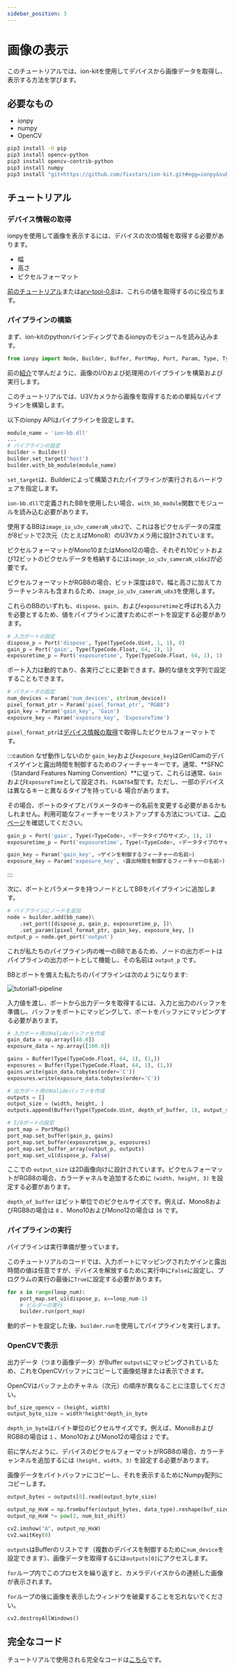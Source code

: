```yaml
---
sidebar_position: 3
---
```


# 画像の表示

このチュートリアルでは、ion-kitを使用してデバイスから画像データを取得し、表示する方法を学びます。

## 必要なもの

* ionpy
* numpy
* OpenCV

```bash
pip3 install -U pip
pip3 install opencv-python
pip3 install opencv-contrib-python
pip3 install numpy
pip3 install "git+https://github.com/fixstars/ion-kit.git#egg=ionpy&subdirectory=python"
```

## チュートリアル

### デバイス情報の取得

ionpyを使用して画像を表示するには、デバイスの次の情報を取得する必要があります。

* 幅
* 高さ
* ピクセルフォーマット

[前のチュートリアル](obtain-device-info.md)または[arv-tool-0.8](../external/aravis/arv-tools.md)は、これらの値を取得するのに役立ちます。

### パイプラインの構築

まず、ion-kitのpythonバインディングであるionpyのモジュールを読み込みます。

```python
from ionpy import Node, Builder, Buffer, PortMap, Port, Param, Type, TypeCode
```

前の[紹介](intro.mdx)で学んだように、画像のI/Oおよび処理用のパイプラインを構築および実行します。

このチュートリアルでは、U3Vカメラから画像を取得するための単純なパイプラインを構築します。

以下のionpy APIはパイプラインを設定します。

```python
module_name = 'ion-bb.dll'
...
# パイプラインの設定
builder = Builder()
builder.set_target('host')
builder.with_bb_module(module_name)
```

`set_target`は、Builderによって構築されたパイプラインが実行されるハードウェアを指定します。

`ion-bb.dll`で定義されたBBを使用したい場合、`with_bb_module`関数でモジュールを読み込む必要があります。

使用するBBは`image_io_u3v_cameraN_u8x2`で、これは各ピクセルデータの深度が8ビットで2次元（たとえばMono8）のU3Vカメラ用に設計されています。

ピクセルフォーマットがMono10またはMono12の場合、それぞれ10ビットおよび12ビットのピクセルデータを格納するには`image_io_u3v_cameraN_u16x2`が必要です。

ピクセルフォーマットがRGB8の場合、ビット深度は8で、幅と高さに加えてカラーチャンネルも含まれるため、`image_io_u3v_cameraN_u8x3`を使用します。

これらのBBのいずれも、`dispose`、`gain`、および`exposuretime`と呼ばれる入力を必要とするため、値をパイプラインに渡すためにポートを設定する必要があります。

```python
# 入力ポートの設定
dispose_p = Port('dispose', Type(TypeCode.Uint, 1, 1), 0)
gain_p = Port('gain', Type(TypeCode.Float, 64, 1), 1)
exposuretime_p = Port('exposuretime', Type(TypeCode.Float, 64, 1), 1)
```

ポート入力は動的であり、各実行ごとに更新できます。静的な値を文字列で設定することもできます。

```python
# パラメータの設定
num_devices = Param('num_devices', str(num_device))
pixel_format_ptr = Param('pixel_format_ptr', "RGB8")
gain_key = Param('gain_key', 'Gain')
exposure_key = Param('exposure_key', 'ExposureTime')
```

`pixel_format_ptr`は[デバイス情報の取得](#get-device-information)で取得したピクセルフォーマットです。

:::caution なぜ動作しないのか
`gain_key`および`exposure_key`はGenICamのデバイスゲインと露出時間を制御するためのフィーチャーキーです。通常、**SFNC（Standard Features Naming Convention）**に従って、これらは通常、`Gain`および`ExposureTime`として設定され、`FLOAT64`型です。ただし、一部のデバイスは異なるキーと異なるタイプを持っている 
場合があります。

その場合、ポートのタイプとパラメータのキーの名前を変更する必要があるかもしれません。利用可能なフィーチャーをリストアップする方法については、[このページ](../external/aravis/arv-tools#list-the-available-genicam-features)を確認してください。
```python
gain_p = Port('gain', Type(<TypeCode>, <データタイプのサイズ>, 1), 1)
exposuretime_p = Port('exposuretime', Type(<TypeCode>, <データタイプのサイズ>, 1), 1)

gain_key = Param('gain_key', <ゲインを制御するフィーチャーの名前>)
exposure_key = Param('exposure_key', <露出時間を制御するフィーチャーの名前>)
```
:::

次に、ポートとパラメータを持つノードとしてBBをパイプラインに追加します。

```python
# パイプラインにノードを追加
node = builder.add(bb_name)\
    .set_port([dispose_p, gain_p, exposuretime_p, ])\
    .set_param([pixel_format_ptr, gain_key, exposure_key, ])
output_p = node.get_port('output')
```

これが私たちのパイプライン内の唯一のBBであるため、ノードの出力ポートはパイプラインの出力ポートとして機能し、その名前は `output_p` です。

BBとポートを備えた私たちのパイプラインは次のようになります:

![tutorial1-pipeline](./img/tutorial1-pipeline.png)

入力値を渡し、ポートから出力データを取得するには、入力と出力のバッファを準備し、バッファをポートにマッピングして、ポートをバッファにマッピングする必要があります。

```python
# 入力ポート用のHalideバッファを作成
gain_data = np.array([48.0])
exposure_data = np.array([100.0])

gains = Buffer(Type(TypeCode.Float, 64, 1), (1,))
exposures = Buffer(Type(TypeCode.Float, 64, 1), (1,))
gains.write(gain_data.tobytes(order='C'))
exposures.write(exposure_data.tobytes(order='C'))

# 出力ポート用のHalideバッファを作成
outputs = []
output_size = (width, height, )
outputs.append(Buffer(Type(TypeCode.Uint, depth_of_buffer, 1), output_size))

# I/Oポートの設定
port_map = PortMap()
port_map.set_buffer(gain_p, gains)
port_map.set_buffer(exposuretime_p, exposures)
port_map.set_buffer_array(output_p, outputs)
port_map.set_u1(dispose_p, False)
```

ここでの `output_size` は2D画像向けに設計されています。ピクセルフォーマットがRGB8の場合、カラーチャネルを追加するために `(width, height, 3)` を設定する必要があります。

`depth_of_buffer` はビット単位でのピクセルサイズです。例えば、Mono8およびRGB8の場合は `8` 、Mono10およびMono12の場合は `16` です。

### パイプラインの実行

パイプラインは実行準備が整っています。

このチュートリアルのコードでは、入力ポートにマッピングされたゲインと露出時間の値は任意ですが、デバイスを解放するために実行中に`False`に設定し、プログラムの実行の最後に`True`に設定する必要があります。

```python
for x in range(loop_num):
    port_map.set_u1(dispose_p, x==loop_num-1)
    # ビルダーの実行
    builder.run(port_map)
```

動的ポートを設定した後、`builder.run`を使用してパイプラインを実行します。

### OpenCVで表示

出力データ（つまり画像データ）がBuffer `outputs`にマッピングされているため、これをOpenCVバッファにコピーして画像処理または表示できます。

OpenCVはバッファ上のチャネル（次元）の順序が異なることに注意してください。

```python
buf_size_opencv = (height, width)
output_byte_size = width*height*depth_in_byte
```
`depth_in_byte`はバイト単位のピクセルサイズです。例えば、Mono8およびRGB8の場合は `1` 、Mono10およびMono12の場合は `2` です。

前に学んだように、デバイスのピクセルフォーマットがRGB8の場合、カラーチャンネルを追加するには `(height, width, 3)` を設定する必要があります。

画像データをバイトバッファにコピーし、それを表示するためにNumpy配列にコピーします。

```python
output_bytes = outputs[0].read(output_byte_size)

output_np_HxW = np.frombuffer(output_bytes, data_type).reshape(buf_size_opencv)
output_np_HxW *= pow(2, num_bit_shift)

cv2.imshow("A", output_np_HxW)
cv2.waitKey(0)
```

`outputs`はBufferのリストです（複数のデバイスを制御するために`num_device`を設定できます）、画像データを取得するには`outputs[0]`にアクセスします。

`for`ループ内でこのプロセスを繰り返すと、カメラデバイスからの連続した画像が表示されます。

`for`ループの後に画像を表示したウィンドウを破棄することを忘れないでください。

```python
cv2.destroyAllWindows()
```

## 完全なコード

チュートリアルで使用される完全なコードは[こちら](https://github.com/Sensing-Dev/tutorials/blob/main/python/tutorial1_display.py)です。

